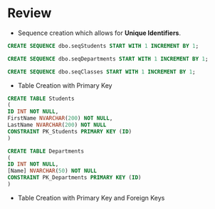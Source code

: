 # Review

- Sequence creation which allows for **Unique Identifiers**.

~~~ SQL
CREATE SEQUENCE dbo.seqStudents START WITH 1 INCREMENT BY 1; 

CREATE SEQUENCE dbo.seqDepartments START WITH 1 INCREMENT BY 1; 

CREATE SEQUENCE dbo.seqClasses START WITH 1 INCREMENT BY 1;
~~~

- Table Creation with Primary Key

~~~ SQL
CREATE TABLE Students 
( 
ID INT NOT NULL, 
FirstName NVARCHAR(200) NOT NULL, 
LastName NVARCHAR(200) NOT NULL 
CONSTRAINT PK_Students PRIMARY KEY (ID) 
) 

CREATE TABLE Departments 
( 
ID INT NOT NULL, 
[Name] NVARCHAR(50) NOT NULL 
CONSTRAINT PK_Departments PRIMARY KEY (ID) 
)
~~~

- Table Creation with Primary Key and Foreign Keys
~~~ SQL

~~~